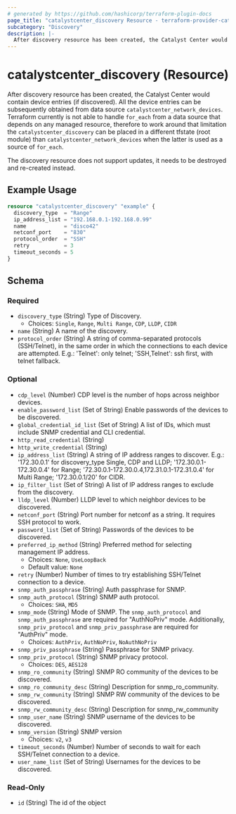 ```yaml
---
# generated by https://github.com/hashicorp/terraform-plugin-docs
page_title: "catalystcenter_discovery Resource - terraform-provider-catalystcenter"
subcategory: "Discovery"
description: |-
  After discovery resource has been created, the Catalyst Center would contain device entries (if discovered). All the device entries can be subsequently obtained from data source catalystcenter_network_devices. Terraform currently is not able to handle for_each from a data source that depends on any managed resource, therefore to work around that limitation the catalystcenter_discovery can be placed in a different tfstate (root module) than catalystcenter_network_devices when the latter is used as a source of for_each.  The discovery resource does not support updates, it needs to be destroyed and re-created instead.
---
```


# catalystcenter_discovery (Resource)

After discovery resource has been created, the Catalyst Center would contain device entries (if discovered). All the device entries can be subsequently obtained from data source `catalystcenter_network_devices`. Terraform currently is not able to handle `for_each` from a data source that depends on any managed resource, therefore to work around that limitation the `catalystcenter_discovery` can be placed in a different tfstate (root module) than `catalystcenter_network_devices` when the latter is used as a source of `for_each`. <p/> The discovery resource does not support updates, it needs to be destroyed and re-created instead.

## Example Usage

```terraform
resource "catalystcenter_discovery" "example" {
  discovery_type  = "Range"
  ip_address_list = "192.168.0.1-192.168.0.99"
  name            = "disco42"
  netconf_port    = "830"
  protocol_order  = "SSH"
  retry           = 3
  timeout_seconds = 5
}
```

<!-- schema generated by tfplugindocs -->
## Schema

### Required

- `discovery_type` (String) Type of Discovery.
  - Choices: `Single`, `Range`, `Multi Range`, `CDP`, `LLDP`, `CIDR`
- `name` (String) A name of the discovery.
- `protocol_order` (String) A string of comma-separated protocols (SSH/Telnet), in the same order in which the connections to each device are attempted. E.g.: 'Telnet': only telnet; 'SSH,Telnet': ssh first, with telnet fallback.

### Optional

- `cdp_level` (Number) CDP level is the number of hops across neighbor devices.
- `enable_password_list` (Set of String) Enable passwords of the devices to be discovered.
- `global_credential_id_list` (Set of String) A list of IDs, which must include SNMP credential and CLI credential.
- `http_read_credential` (String)
- `http_write_credential` (String)
- `ip_address_list` (String) A string of IP address ranges to discover.  E.g.: '172.30.0.1' for discovery_type Single, CDP and LLDP; '172.30.0.1-172.30.0.4' for Range; '72.30.0.1-172.30.0.4,172.31.0.1-172.31.0.4' for Multi Range; '172.30.0.1/20' for CIDR.
- `ip_filter_list` (Set of String) A list of IP address ranges to exclude from the discovery.
- `lldp_level` (Number) LLDP level to which neighbor devices to be discovered.
- `netconf_port` (String) Port number for netconf as a string. It requires SSH protocol to work.
- `password_list` (Set of String) Passwords of the devices to be discovered.
- `preferred_ip_method` (String) Preferred method for selecting management IP address.
  - Choices: `None`, `UseLoopBack`
  - Default value: `None`
- `retry` (Number) Number of times to try establishing SSH/Telnet connection to a device.
- `snmp_auth_passphrase` (String) Auth passphrase for SNMP.
- `snmp_auth_protocol` (String) SNMP auth protocol.
  - Choices: `SHA`, `MD5`
- `snmp_mode` (String) Mode of SNMP. The `snmp_auth_protocol` and `snmp_auth_passphrase` are required for "AuthNoPriv" mode. Additionally, `snmp_priv_protocol` and `snmp_priv_passphrase` are required for "AuthPriv" mode.
  - Choices: `AuthPriv`, `AuthNoPriv`, `NoAuthNoPriv`
- `snmp_priv_passphrase` (String) Passphrase for SNMP privacy.
- `snmp_priv_protocol` (String) SNMP privacy protocol.
  - Choices: `DES`, `AES128`
- `snmp_ro_community` (String) SNMP RO community of the devices to be discovered.
- `snmp_ro_community_desc` (String) Description for snmp_ro_community.
- `snmp_rw_community` (String) SNMP RW community of the devices to be discovered.
- `snmp_rw_community_desc` (String) Description for snmp_rw_community
- `snmp_user_name` (String) SNMP username of the devices to be discovered.
- `snmp_version` (String) SNMP version
  - Choices: `v2`, `v3`
- `timeout_seconds` (Number) Number of seconds to wait for each SSH/Telnet connection to a device.
- `user_name_list` (Set of String) Usernames for the devices to be discovered.

### Read-Only

- `id` (String) The id of the object
